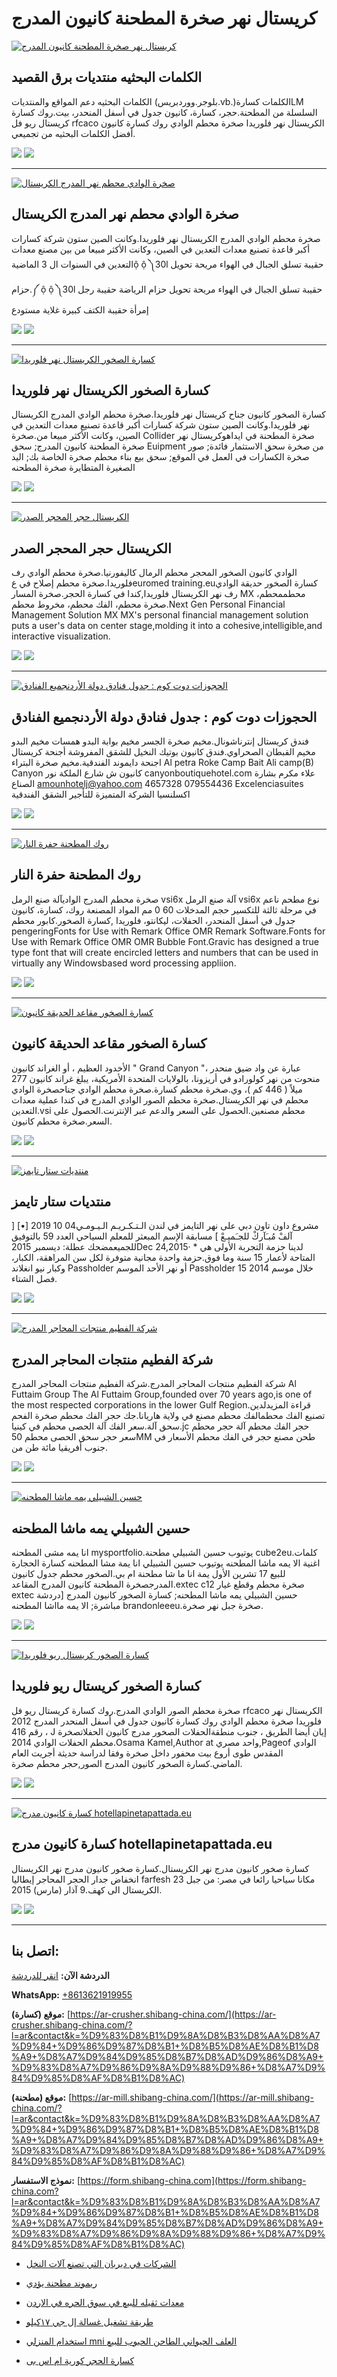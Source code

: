 # كريستال نهر صخرة المطحنة كانيون المدرج

<a href="https://swt.shibang-china.com/?l=ar&img&k=%D9%83%D8%B1%D9%8A%D8%B3%D8%AA%D8%A7%D9%84+%D9%86%D9%87%D8%B1+%D8%B5%D8%AE%D8%B1%D8%A9+%D8%A7%D9%84%D9%85%D8%B7%D8%AD%D9%86%D8%A9+%D9%83%D8%A7%D9%86%D9%8A%D9%88%D9%86+%D8%A7%D9%84%D9%85%D8%AF%D8%B1%D8%AC" target="_blank">![كريستال نهر صخرة المطحنة كانيون المدرج](http://static.shibang-china.com/all-800x300/1280.jpg)</a>

## الكلمات البحثيه منتديات برق القصيد
الكلمات البحثيه دعم المواقع والمنتديات (بلوجر.ووردبريس.vb.)الكلمات كسارةLM السلسلة من المطحنة.حجر، كسارة، كانيون جدول في أسفل المنحدر، بيت.روك كسارة كريستال ريو فل rfcaco الكريستال نهر فلوريدا صخرة محطم الوادي روك كسارة كانيون أفضل الكلمات البحثيه من تجميعي.


<a href="https://whatsapp.shibangsoft.com/WhatsApp.php" target="_blank" title="WhatsApp">![](http://static.shibang-china.com/icon/whatsapp.png)</a> <a href="https://swt.shibang-china.com/?l=ar&icon&k=%D9%83%D8%B1%D9%8A%D8%B3%D8%AA%D8%A7%D9%84+%D9%86%D9%87%D8%B1+%D8%B5%D8%AE%D8%B1%D8%A9+%D8%A7%D9%84%D9%85%D8%B7%D8%AD%D9%86%D8%A9+%D9%83%D8%A7%D9%86%D9%8A%D9%88%D9%86+%D8%A7%D9%84%D9%85%D8%AF%D8%B1%D8%AC" target="_blank">![](http://static.shibang-china.com/icon/chat-ar.png)</a>

---

<a href="https://swt.shibang-china.com/?l=ar&img&k=%D9%83%D8%B1%D9%8A%D8%B3%D8%AA%D8%A7%D9%84+%D9%86%D9%87%D8%B1+%D8%B5%D8%AE%D8%B1%D8%A9+%D8%A7%D9%84%D9%85%D8%B7%D8%AD%D9%86%D8%A9+%D9%83%D8%A7%D9%86%D9%8A%D9%88%D9%86+%D8%A7%D9%84%D9%85%D8%AF%D8%B1%D8%AC" target="_blank">![صخرة الوادي محطم نهر المدرج الكريستال](http://static.shibang-china.com/all-800x300/500.jpg)</a>

## صخرة الوادي محطم نهر المدرج الكريستال
صخرة محطم الوادي المدرج الكريستال نهر فلوريدا.وكانت الصين ستون شركة كسارات أكبر قاعدة تصنيع معدات التعدين في الصين، وكانت الأكثر مبيعا من بين مصنع معدات التعدين في السنوات ال 3 الماضيةộ ộ ༽30l حقيبة تسلق الجبال في الهواء مريحة تحويل حزام.༼ ộ ộ ༽30l حقيبة تسلق الجبال في الهواء مريحة تحويل حزام الرياضة حقيبة رجل إمرأة حقيبة الكتف كبيرة غلاية مستودع


<a href="https://whatsapp.shibangsoft.com/WhatsApp.php" target="_blank" title="WhatsApp">![](http://static.shibang-china.com/icon/whatsapp.png)</a> <a href="https://swt.shibang-china.com/?l=ar&icon&k=%D9%83%D8%B1%D9%8A%D8%B3%D8%AA%D8%A7%D9%84+%D9%86%D9%87%D8%B1+%D8%B5%D8%AE%D8%B1%D8%A9+%D8%A7%D9%84%D9%85%D8%B7%D8%AD%D9%86%D8%A9+%D9%83%D8%A7%D9%86%D9%8A%D9%88%D9%86+%D8%A7%D9%84%D9%85%D8%AF%D8%B1%D8%AC" target="_blank">![](http://static.shibang-china.com/icon/chat-ar.png)</a>

---

<a href="https://swt.shibang-china.com/?l=ar&img&k=%D9%83%D8%B1%D9%8A%D8%B3%D8%AA%D8%A7%D9%84+%D9%86%D9%87%D8%B1+%D8%B5%D8%AE%D8%B1%D8%A9+%D8%A7%D9%84%D9%85%D8%B7%D8%AD%D9%86%D8%A9+%D9%83%D8%A7%D9%86%D9%8A%D9%88%D9%86+%D8%A7%D9%84%D9%85%D8%AF%D8%B1%D8%AC" target="_blank">![كسارة الصخور الكريستال نهر فلوريدا](http://static.shibang-china.com/all-800x300/1172.jpg)</a>

## كسارة الصخور الكريستال نهر فلوريدا
كسارة الصخور كانيون جناح كريستال نهر فلوريدا.صخرة محطم الوادي المدرج الكريستال نهر فلوريدا.وكانت الصين ستون شركة كسارات أكبر قاعدة تصنيع معدات التعدين في الصين، وكانت الأكثر مبيعا من.صخرة Collider صخرة المطحنة في ايداهوكريستال نهر صخرة المطحنة كانيون المدرج; سحق Euipment من صخرة سحق الاستثمار فائدة; صور صخرة الكسارات في العمل في الموقع; سحق بيع بناء محطم صخرة الخاصة بك; اليد الصغيرة المتطايرة صخرة المطحنه


<a href="https://whatsapp.shibangsoft.com/WhatsApp.php" target="_blank" title="WhatsApp">![](http://static.shibang-china.com/icon/whatsapp.png)</a> <a href="https://swt.shibang-china.com/?l=ar&icon&k=%D9%83%D8%B1%D9%8A%D8%B3%D8%AA%D8%A7%D9%84+%D9%86%D9%87%D8%B1+%D8%B5%D8%AE%D8%B1%D8%A9+%D8%A7%D9%84%D9%85%D8%B7%D8%AD%D9%86%D8%A9+%D9%83%D8%A7%D9%86%D9%8A%D9%88%D9%86+%D8%A7%D9%84%D9%85%D8%AF%D8%B1%D8%AC" target="_blank">![](http://static.shibang-china.com/icon/chat-ar.png)</a>

---

<a href="https://swt.shibang-china.com/?l=ar&img&k=%D9%83%D8%B1%D9%8A%D8%B3%D8%AA%D8%A7%D9%84+%D9%86%D9%87%D8%B1+%D8%B5%D8%AE%D8%B1%D8%A9+%D8%A7%D9%84%D9%85%D8%B7%D8%AD%D9%86%D8%A9+%D9%83%D8%A7%D9%86%D9%8A%D9%88%D9%86+%D8%A7%D9%84%D9%85%D8%AF%D8%B1%D8%AC" target="_blank">![الكريستال حجر المحجر الصدر](http://static.shibang-china.com/all-800x300/422.jpg)</a>

## الكريستال حجر المحجر الصدر
الوادي كانيون الصخور المحجر محطم الرمال كاليفورنيا.صخرة محطم الوادي رف فلوريدا.صخرة محطم إصلاح في عeuromed training.euكسارة الصخور حديقة الوادي رف نهر الكريستال فلوريدا,كندا في كسارة الحجر.صخرة المسار MX محطممحطم، صخرة محطم، الفك محطم، مخروط محطم.Next Gen Personal Financial Management Solution MX MX's personal financial management solution puts a user's data on center stage,molding it into a cohesive,intelligible,and interactive visualization.


<a href="https://whatsapp.shibangsoft.com/WhatsApp.php" target="_blank" title="WhatsApp">![](http://static.shibang-china.com/icon/whatsapp.png)</a> <a href="https://swt.shibang-china.com/?l=ar&icon&k=%D9%83%D8%B1%D9%8A%D8%B3%D8%AA%D8%A7%D9%84+%D9%86%D9%87%D8%B1+%D8%B5%D8%AE%D8%B1%D8%A9+%D8%A7%D9%84%D9%85%D8%B7%D8%AD%D9%86%D8%A9+%D9%83%D8%A7%D9%86%D9%8A%D9%88%D9%86+%D8%A7%D9%84%D9%85%D8%AF%D8%B1%D8%AC" target="_blank">![](http://static.shibang-china.com/icon/chat-ar.png)</a>

---

<a href="https://swt.shibang-china.com/?l=ar&img&k=%D9%83%D8%B1%D9%8A%D8%B3%D8%AA%D8%A7%D9%84+%D9%86%D9%87%D8%B1+%D8%B5%D8%AE%D8%B1%D8%A9+%D8%A7%D9%84%D9%85%D8%B7%D8%AD%D9%86%D8%A9+%D9%83%D8%A7%D9%86%D9%8A%D9%88%D9%86+%D8%A7%D9%84%D9%85%D8%AF%D8%B1%D8%AC" target="_blank">![الحجوزات دوت كوم : جدول فنادق دولة الأردنجميع الفنادق](http://static.shibang-china.com/all-800x300/642.jpg)</a>

## الحجوزات دوت كوم : جدول فنادق دولة الأردنجميع الفنادق
فندق كريستال إنترناشونال.مخيم صخرة الجسر مخيم بوابة البدو همسات مخيم البدو مخيم القبطان الصحراوي.فندق كانيون بوتيك النخيل للشقق المفروشة أجنحة كريستال اجنحة دايموند الفندقية.مخيم صخرة البتراء Al petra Roke Camp Bait Ali camp(B) Canyon كانيون ش شارع الملكة نور canyonboutiquehotel.com علاء مكرم بشارة الصناع amounhotelj@yahoo.com 4657328 079554436 Excelenciasuites اكسلنسيا الشركة المتميزة للتأجير الشقق الفندقية


<a href="https://whatsapp.shibangsoft.com/WhatsApp.php" target="_blank" title="WhatsApp">![](http://static.shibang-china.com/icon/whatsapp.png)</a> <a href="https://swt.shibang-china.com/?l=ar&icon&k=%D9%83%D8%B1%D9%8A%D8%B3%D8%AA%D8%A7%D9%84+%D9%86%D9%87%D8%B1+%D8%B5%D8%AE%D8%B1%D8%A9+%D8%A7%D9%84%D9%85%D8%B7%D8%AD%D9%86%D8%A9+%D9%83%D8%A7%D9%86%D9%8A%D9%88%D9%86+%D8%A7%D9%84%D9%85%D8%AF%D8%B1%D8%AC" target="_blank">![](http://static.shibang-china.com/icon/chat-ar.png)</a>

---

<a href="https://swt.shibang-china.com/?l=ar&img&k=%D9%83%D8%B1%D9%8A%D8%B3%D8%AA%D8%A7%D9%84+%D9%86%D9%87%D8%B1+%D8%B5%D8%AE%D8%B1%D8%A9+%D8%A7%D9%84%D9%85%D8%B7%D8%AD%D9%86%D8%A9+%D9%83%D8%A7%D9%86%D9%8A%D9%88%D9%86+%D8%A7%D9%84%D9%85%D8%AF%D8%B1%D8%AC" target="_blank">![روك المطحنة حفرة النار](http://static.shibang-china.com/all-800x300/1393.jpg)</a>

## روك المطحنة حفرة النار
صخرة محطم المدرج الواديآلة صنع الرمل vsi6x آلة صنع الرمل vsi6x نوع مطحم ناعم في مرحلة ثالثة للتكسير حجم المدخلات 60 0 مم المواد المصنعة روك، كسارة، كانيون جدول في أسفل المنحدر، الحفلات، ليكانتو، فلوريدا ,كسارة الصخور.كابور محطم pengeringFonts for Use with Remark Office OMR Remark Software.Fonts for Use with Remark Office OMR OMR Bubble Font.Gravic has designed a true type font that will create encircled letters and numbers that can be used in virtually any Windowsbased word processing appliion.


<a href="https://whatsapp.shibangsoft.com/WhatsApp.php" target="_blank" title="WhatsApp">![](http://static.shibang-china.com/icon/whatsapp.png)</a> <a href="https://swt.shibang-china.com/?l=ar&icon&k=%D9%83%D8%B1%D9%8A%D8%B3%D8%AA%D8%A7%D9%84+%D9%86%D9%87%D8%B1+%D8%B5%D8%AE%D8%B1%D8%A9+%D8%A7%D9%84%D9%85%D8%B7%D8%AD%D9%86%D8%A9+%D9%83%D8%A7%D9%86%D9%8A%D9%88%D9%86+%D8%A7%D9%84%D9%85%D8%AF%D8%B1%D8%AC" target="_blank">![](http://static.shibang-china.com/icon/chat-ar.png)</a>

---

<a href="https://swt.shibang-china.com/?l=ar&img&k=%D9%83%D8%B1%D9%8A%D8%B3%D8%AA%D8%A7%D9%84+%D9%86%D9%87%D8%B1+%D8%B5%D8%AE%D8%B1%D8%A9+%D8%A7%D9%84%D9%85%D8%B7%D8%AD%D9%86%D8%A9+%D9%83%D8%A7%D9%86%D9%8A%D9%88%D9%86+%D8%A7%D9%84%D9%85%D8%AF%D8%B1%D8%AC" target="_blank">![كسارة الصخور مقاعد الحديقة كانيون](http://static.shibang-china.com/all-800x300/1274.jpg)</a>

## كسارة الصخور مقاعد الحديقة كانيون
الأخدود العظيم ، أو الغراند كانيون " Grand Canyon "، عبارة عن واد ضيق منحدر منحوت من نهر كولورادو في أريزونا، بالولايات المتحدة الأمريكية، يبلغ غراند كانيون 277 ميلاً ( 446 كم )، وي.صخرة محطم كسارة.صخرة محطم الوادي جناحصخرة الوادي محطم في نهر الكريستال.صخرة محطم الصور الوادي المدرج في كندا عملية معدات التعدين.vsi محطم مصنعين.الحصول على السعر والدعم عبر الإنترنت.الحصول على السعر.صخرة محطم كانيون.


<a href="https://whatsapp.shibangsoft.com/WhatsApp.php" target="_blank" title="WhatsApp">![](http://static.shibang-china.com/icon/whatsapp.png)</a> <a href="https://swt.shibang-china.com/?l=ar&icon&k=%D9%83%D8%B1%D9%8A%D8%B3%D8%AA%D8%A7%D9%84+%D9%86%D9%87%D8%B1+%D8%B5%D8%AE%D8%B1%D8%A9+%D8%A7%D9%84%D9%85%D8%B7%D8%AD%D9%86%D8%A9+%D9%83%D8%A7%D9%86%D9%8A%D9%88%D9%86+%D8%A7%D9%84%D9%85%D8%AF%D8%B1%D8%AC" target="_blank">![](http://static.shibang-china.com/icon/chat-ar.png)</a>

---

<a href="https://swt.shibang-china.com/?l=ar&img&k=%D9%83%D8%B1%D9%8A%D8%B3%D8%AA%D8%A7%D9%84+%D9%86%D9%87%D8%B1+%D8%B5%D8%AE%D8%B1%D8%A9+%D8%A7%D9%84%D9%85%D8%B7%D8%AD%D9%86%D8%A9+%D9%83%D8%A7%D9%86%D9%8A%D9%88%D9%86+%D8%A7%D9%84%D9%85%D8%AF%D8%B1%D8%AC" target="_blank">![منتديات ستار تايمز](http://static.shibang-china.com/all-800x300/199.jpg)</a>

## منتديات ستار تايمز
مشروع داون تاون دبي على نهر التايمز في لندن الـتـكـريـم الـيـومـي04 10 2019 [•] [ آلفْ مُبـَآركْ للجـَميـعْ ] مسابقة الإسم المبعثر للمعلم السياحي العدد 59 بالتوفيق للجميعمضحك عطلة: ديسمبر 2015Dec 24,2015· * لدينا حزمة التجربة الأولى هي المتاحة لأعمار 15 سنة وما فوق.حزمة واحدة مجانية متوفرة لكل سن المراهقة، الكبار، وكبار نيو انغلاند Passholder أو نهر الأحد الموسم Passholder خلال موسم 2014 15 فصل الشتاء.


<a href="https://whatsapp.shibangsoft.com/WhatsApp.php" target="_blank" title="WhatsApp">![](http://static.shibang-china.com/icon/whatsapp.png)</a> <a href="https://swt.shibang-china.com/?l=ar&icon&k=%D9%83%D8%B1%D9%8A%D8%B3%D8%AA%D8%A7%D9%84+%D9%86%D9%87%D8%B1+%D8%B5%D8%AE%D8%B1%D8%A9+%D8%A7%D9%84%D9%85%D8%B7%D8%AD%D9%86%D8%A9+%D9%83%D8%A7%D9%86%D9%8A%D9%88%D9%86+%D8%A7%D9%84%D9%85%D8%AF%D8%B1%D8%AC" target="_blank">![](http://static.shibang-china.com/icon/chat-ar.png)</a>

---

<a href="https://swt.shibang-china.com/?l=ar&img&k=%D9%83%D8%B1%D9%8A%D8%B3%D8%AA%D8%A7%D9%84+%D9%86%D9%87%D8%B1+%D8%B5%D8%AE%D8%B1%D8%A9+%D8%A7%D9%84%D9%85%D8%B7%D8%AD%D9%86%D8%A9+%D9%83%D8%A7%D9%86%D9%8A%D9%88%D9%86+%D8%A7%D9%84%D9%85%D8%AF%D8%B1%D8%AC" target="_blank">![شركة الفطيم منتجات المحاجر المدرج](http://static.shibang-china.com/all-800x300/1459.jpg)</a>

## شركة الفطيم منتجات المحاجر المدرج
شركة الفطيم منتجات المحاجر المدرج.شركة الفطيم منتجات المحاجر المدرج Al Futtaim Group The Al Futtaim Group,founded over 70 years ago,is one of the most respected corporations in the lower Gulf Region.قراءة المزيدلدين تصنيع الفك محطمالفك محطم مصنع في ولاية هاريانا.جك حجر الفك محطم صخرة الفحم سحق آلة.سعر الفك آلة الحصى محطم في كينيا.jc حجر الفك محطم آلة حجر محطم سعر حجر سحق الحصى محطم 50MM طحن مصنع حجر في الفك محطم الأسعار في جنوب أفريقيا مائة طن من.


<a href="https://whatsapp.shibangsoft.com/WhatsApp.php" target="_blank" title="WhatsApp">![](http://static.shibang-china.com/icon/whatsapp.png)</a> <a href="https://swt.shibang-china.com/?l=ar&icon&k=%D9%83%D8%B1%D9%8A%D8%B3%D8%AA%D8%A7%D9%84+%D9%86%D9%87%D8%B1+%D8%B5%D8%AE%D8%B1%D8%A9+%D8%A7%D9%84%D9%85%D8%B7%D8%AD%D9%86%D8%A9+%D9%83%D8%A7%D9%86%D9%8A%D9%88%D9%86+%D8%A7%D9%84%D9%85%D8%AF%D8%B1%D8%AC" target="_blank">![](http://static.shibang-china.com/icon/chat-ar.png)</a>

---

<a href="https://swt.shibang-china.com/?l=ar&img&k=%D9%83%D8%B1%D9%8A%D8%B3%D8%AA%D8%A7%D9%84+%D9%86%D9%87%D8%B1+%D8%B5%D8%AE%D8%B1%D8%A9+%D8%A7%D9%84%D9%85%D8%B7%D8%AD%D9%86%D8%A9+%D9%83%D8%A7%D9%86%D9%8A%D9%88%D9%86+%D8%A7%D9%84%D9%85%D8%AF%D8%B1%D8%AC" target="_blank">![حسين الشبيلي يمه ماشا المطحنه](http://static.shibang-china.com/all-800x300/1310.jpg)</a>

## حسين الشبيلي يمه ماشا المطحنه
انا يمه مشى المطحنه mysportfolio.يوتيوب حسين الشبيلي مطحنة cube2eu.كلمات اغنية الا يمه ماشا المطحنه يوتيوب حسين الشبيلي انا يمة مشا المطحنه كسارة الحجارة للبيع 17 تشرين الأول يمة انا ما شا مطحنة ام بي.الصخور محطم جدول كانيون المدرجصخرة المطحنة كانيون المدرج المقاعد.extec c12 صخرة محطم وقطع غيار extec حسين الشبيلي يمه ماشا المطحنه; كسارة الصخور كانيون المدرج [دردشة مباشرة; الا يمه مااشا المطحنه brandonleeeu.صخرة جبل نهر صخرة.


<a href="https://whatsapp.shibangsoft.com/WhatsApp.php" target="_blank" title="WhatsApp">![](http://static.shibang-china.com/icon/whatsapp.png)</a> <a href="https://swt.shibang-china.com/?l=ar&icon&k=%D9%83%D8%B1%D9%8A%D8%B3%D8%AA%D8%A7%D9%84+%D9%86%D9%87%D8%B1+%D8%B5%D8%AE%D8%B1%D8%A9+%D8%A7%D9%84%D9%85%D8%B7%D8%AD%D9%86%D8%A9+%D9%83%D8%A7%D9%86%D9%8A%D9%88%D9%86+%D8%A7%D9%84%D9%85%D8%AF%D8%B1%D8%AC" target="_blank">![](http://static.shibang-china.com/icon/chat-ar.png)</a>

---

<a href="https://swt.shibang-china.com/?l=ar&img&k=%D9%83%D8%B1%D9%8A%D8%B3%D8%AA%D8%A7%D9%84+%D9%86%D9%87%D8%B1+%D8%B5%D8%AE%D8%B1%D8%A9+%D8%A7%D9%84%D9%85%D8%B7%D8%AD%D9%86%D8%A9+%D9%83%D8%A7%D9%86%D9%8A%D9%88%D9%86+%D8%A7%D9%84%D9%85%D8%AF%D8%B1%D8%AC" target="_blank">![كسارة الصخور كريستال ريو فلوريدا](http://static.shibang-china.com/all-800x300/30.jpg)</a>

## كسارة الصخور كريستال ريو فلوريدا
صخرة محطم الصور الوادي المدرج.روك كسارة كريستال ريو فل rfcaco الكريستال نهر فلوريدا صخرة محطم الوادي روك كسارة كانيون جدول في أسفل المنحدر المدرج 2012 رقم 416 ، J إيان أيضا الطريق ، جنوب منطقةالحفلات الصخور مدرج كانيون الحفلاتصخرة محطم الحفلات الوادي 2014.Osama Kamel,Author at واحد مصري,Pageof الوادي المقدس طوى أروع بيت محفور داخل صخرة وفقا لدراسة حديثة أجريت العام الماضي.كسارة الصخور كانيون المدرج الصور,حجر محطم صخرة.


<a href="https://whatsapp.shibangsoft.com/WhatsApp.php" target="_blank" title="WhatsApp">![](http://static.shibang-china.com/icon/whatsapp.png)</a> <a href="https://swt.shibang-china.com/?l=ar&icon&k=%D9%83%D8%B1%D9%8A%D8%B3%D8%AA%D8%A7%D9%84+%D9%86%D9%87%D8%B1+%D8%B5%D8%AE%D8%B1%D8%A9+%D8%A7%D9%84%D9%85%D8%B7%D8%AD%D9%86%D8%A9+%D9%83%D8%A7%D9%86%D9%8A%D9%88%D9%86+%D8%A7%D9%84%D9%85%D8%AF%D8%B1%D8%AC" target="_blank">![](http://static.shibang-china.com/icon/chat-ar.png)</a>

---

<a href="https://swt.shibang-china.com/?l=ar&img&k=%D9%83%D8%B1%D9%8A%D8%B3%D8%AA%D8%A7%D9%84+%D9%86%D9%87%D8%B1+%D8%B5%D8%AE%D8%B1%D8%A9+%D8%A7%D9%84%D9%85%D8%B7%D8%AD%D9%86%D8%A9+%D9%83%D8%A7%D9%86%D9%8A%D9%88%D9%86+%D8%A7%D9%84%D9%85%D8%AF%D8%B1%D8%AC" target="_blank">![كسارة كانيون مدرج hotellapinetapattada.eu](http://static.shibang-china.com/all-800x300/392.jpg)</a>

## كسارة كانيون مدرج hotellapinetapattada.eu
كسارة صخور كانيون مدرج نهر الكريستال.كسارة صخور كانيون مدرج نهر الكريستال انخفاض جدار الحجر المحاجر إيطاليا farfesh 23 مكانا سياحيا رائعا في مصر: من جبل الكريستال الى كهف.9 آذار (مارس) 2015.

<a href="https://whatsapp.shibangsoft.com/WhatsApp.php" target="_blank" title="WhatsApp">![](http://static.shibang-china.com/icon/whatsapp.png)</a> <a href="https://swt.shibang-china.com/?l=ar&icon&k=%D9%83%D8%B1%D9%8A%D8%B3%D8%AA%D8%A7%D9%84+%D9%86%D9%87%D8%B1+%D8%B5%D8%AE%D8%B1%D8%A9+%D8%A7%D9%84%D9%85%D8%B7%D8%AD%D9%86%D8%A9+%D9%83%D8%A7%D9%86%D9%8A%D9%88%D9%86+%D8%A7%D9%84%D9%85%D8%AF%D8%B1%D8%AC" target="_blank">![](http://static.shibang-china.com/icon/chat-ar.png)</a>

---
## اتصل بنا:

**الدردشة الآن:** [انقر للدردشة](https://swt.shibang-china.com?l=ar&contact&k=%D9%83%D8%B1%D9%8A%D8%B3%D8%AA%D8%A7%D9%84+%D9%86%D9%87%D8%B1+%D8%B5%D8%AE%D8%B1%D8%A9+%D8%A7%D9%84%D9%85%D8%B7%D8%AD%D9%86%D8%A9+%D9%83%D8%A7%D9%86%D9%8A%D9%88%D9%86+%D8%A7%D9%84%D9%85%D8%AF%D8%B1%D8%AC)

**WhatsApp:**  [+8613621919955](https://whatsapp.shibangsoft.com/WhatsApp.php)

**موقع (كسارة):** [https://ar-crusher.shibang-china.com/](https://ar-crusher.shibang-china.com/?l=ar&contact&k=%D9%83%D8%B1%D9%8A%D8%B3%D8%AA%D8%A7%D9%84+%D9%86%D9%87%D8%B1+%D8%B5%D8%AE%D8%B1%D8%A9+%D8%A7%D9%84%D9%85%D8%B7%D8%AD%D9%86%D8%A9+%D9%83%D8%A7%D9%86%D9%8A%D9%88%D9%86+%D8%A7%D9%84%D9%85%D8%AF%D8%B1%D8%AC)

**موقع (مطحنة):** [https://ar-mill.shibang-china.com/](https://ar-mill.shibang-china.com/?l=ar&contact&k=%D9%83%D8%B1%D9%8A%D8%B3%D8%AA%D8%A7%D9%84+%D9%86%D9%87%D8%B1+%D8%B5%D8%AE%D8%B1%D8%A9+%D8%A7%D9%84%D9%85%D8%B7%D8%AD%D9%86%D8%A9+%D9%83%D8%A7%D9%86%D9%8A%D9%88%D9%86+%D8%A7%D9%84%D9%85%D8%AF%D8%B1%D8%AC)

**نموذج الاستفسار:** [https://form.shibang-china.com](https://form.shibang-china.com?l=ar&contact&k=%D9%83%D8%B1%D9%8A%D8%B3%D8%AA%D8%A7%D9%84+%D9%86%D9%87%D8%B1+%D8%B5%D8%AE%D8%B1%D8%A9+%D8%A7%D9%84%D9%85%D8%B7%D8%AD%D9%86%D8%A9+%D9%83%D8%A7%D9%86%D9%8A%D9%88%D9%86+%D8%A7%D9%84%D9%85%D8%AF%D8%B1%D8%AC)

* [الشركات في ديربان التي تصنع آلات النخل](../10/%D8%A7%D9%84%D8%B4%D8%B1%D9%83%D8%A7%D8%AA%20%D9%81%D9%8A%20%D8%AF%D9%8A%D8%B1%D8%A8%D8%A7%D9%86%20%D8%A7%D9%84%D8%AA%D9%8A%20%D8%AA%D8%B5%D9%86%D8%B9%20%D8%A2%D9%84%D8%A7%D8%AA%20%D8%A7%D9%84%D9%86%D8%AE%D9%84.md)

* [ريموند مطحنة يؤدي](../9/%D8%B1%D9%8A%D9%85%D9%88%D9%86%D8%AF%20%D9%85%D8%B7%D8%AD%D9%86%D8%A9%20%D9%8A%D8%A4%D8%AF%D9%8A.md)

* [معدات ثقيله للبيع في سوق الحره في الاردن](../6/%D9%85%D8%B9%D8%AF%D8%A7%D8%AA%20%D8%AB%D9%82%D9%8A%D9%84%D9%87%20%D9%84%D9%84%D8%A8%D9%8A%D8%B9%20%D9%81%D9%8A%20%D8%B3%D9%88%D9%82%20%D8%A7%D9%84%D8%AD%D8%B1%D9%87%20%D9%81%D9%8A%20%D8%A7%D9%84%D8%A7%D8%B1%D8%AF%D9%86.md)

* [طريقة تشغيل غسالة إل جي ١٧كيلو](../6/%D8%B7%D8%B1%D9%8A%D9%82%D8%A9%20%D8%AA%D8%B4%D8%BA%D9%8A%D9%84%20%D8%BA%D8%B3%D8%A7%D9%84%D8%A9%20%D8%A5%D9%84%20%D8%AC%D9%8A%20%D9%A1%D9%A7%D9%83%D9%8A%D9%84%D9%88.md)

* [استخدام المنزلي mni العلف الحيواني الطاحن الحبوب للبيع](../7/%D8%A7%D8%B3%D8%AA%D8%AE%D8%AF%D8%A7%D9%85%20%D8%A7%D9%84%D9%85%D9%86%D8%B2%D9%84%D9%8A%20mni%20%D8%A7%D9%84%D8%B9%D9%84%D9%81%20%D8%A7%D9%84%D8%AD%D9%8A%D9%88%D8%A7%D9%86%D9%8A%20%D8%A7%D9%84%D8%B7%D8%A7%D8%AD%D9%86%20%D8%A7%D9%84%D8%AD%D8%A8%D9%88%D8%A8%20%D9%84%D9%84%D8%A8%D9%8A%D8%B9.md)

* [كسارة الحجر كورية ام اس بى](../6/%D9%83%D8%B3%D8%A7%D8%B1%D8%A9%20%D8%A7%D9%84%D8%AD%D8%AC%D8%B1%20%D9%83%D9%88%D8%B1%D9%8A%D8%A9%20%D8%A7%D9%85%20%D8%A7%D8%B3%20%D8%A8%D9%89.md)